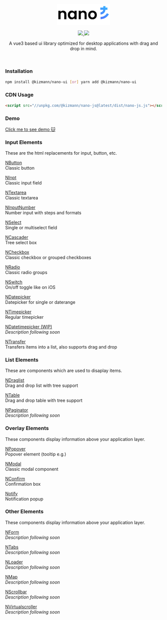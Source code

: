 <p align="center"><img width="170" src="https://github.com/vankizmann/nano-ui/blob/master/nano.svg?raw=true" alt="nano-ui"></p>

<p align="center">
  <a href="https://www.npmjs.org/package/@kizmann/nano-ui">
    <img src="https://img.shields.io/npm/v/@kizmann/nano-ui.svg">
  </a>
  <a href="https://npmcharts.com/compare/@kizmann/nano-ui?minimal=true">
    <img src="http://img.shields.io/npm/dm/@kizmann/nano-ui.svg">
  </a>
  <br>
</p>

<p align="center">A vue3 based ui library optimized for desktop applications with drag and drop in mind.</p>
<br>

### Installation

```bash
npm install @kizmann/nano-ui [or] yarn add @kizmann/nano-ui
```

### CDN Usage

```html
<script src="//unpkg.com/@kizmann/nano-js@latest/dist/nano-js.js"></script>
```

### Demo

[Click me to see demo :cat:](https://vankizmann.github.io/nano-ui/demos/overview.html)

### Input Elements
These are the html replacements for input, button, etc.

[NButton](#coming-soon)<br>
Classic button 
  

[NInpt](#coming-soon)<br>
Classic input field
  

[NTextarea](#coming-soon)<br>
Classic textarea


[NInputNumber](#coming-soon)<br>
Number input with steps and formats
  

[NSelect](#coming-soon)<br>
Single or multiselect field
  

[NCascader](#coming-soon)<br>
Tree select box
  

[NCheckbox](#coming-soon)<br>
Classic checkbox or grouped checkboxes


[NRadio](#coming-soon)<br>
Classic radio groups


[NSwitch](#coming-soon)<br>
On/off toggle like on iOS
  

[NDatepicker](#coming-soon)<br>
Datepicker for single or daterange


[NTimepicker](#coming-soon)<br>
Regular timepicker


[NDatetimepicker (WIP)](#coming-soon)<br>
*Description following soon*


[NTransfer](#coming-soon)<br>
Transfers items into a list, also supports drag and drop

### List Elements
These are components which are used to disaplay items.

[NDraglist](#coming-soon)<br>
Drag and drop list with tree support
  

[NTable](#coming-soon)<br>
Drag and drop table with tree support


[NPaginator](#coming-soon)<br>
*Description following soon*
  
### Overlay Elements
These components display information above your application layer.

[NPopover](#coming-soon)<br>
Popover element (tooltip e.g.)


[NModal](#coming-soon)<br>
Classic modal component


[NConfirm](#coming-soon)<br>
Confirmation box


[Notify](#coming-soon)<br>
Notification popup

### Other Elements
These components display information above your application layer.

[NForm](#coming-soon)<br>
*Description following soon*


[NTabs](#coming-soon)<br>
*Description following soon*


[NLoader](#coming-soon)<br>
*Description following soon*

[NMap](#coming-soon)<br>
*Description following soon*


[NScrollbar](#coming-soon)<br>
*Description following soon*


[NVirtualscroller](#coming-soon)<br>
*Description following soon*